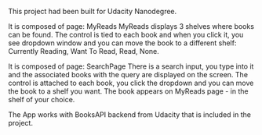 This project had been built for Udacity Nanodegree. 

It is composed of page: MyReads
MyReads displays 3 shelves where books can be found. The control is tied to each book and when you click it, you see dropdown window and you can move the book to a different shelf: Currently Reading, Want To Read, Read, None. 

It is composed of page: SearchPage
There is a search input, you type into it and the associated books with the query are displayed on the screen. The control is attached to each book, you click the dropdown and you can move the book to a shelf you want. The book appears on MyReads page - in the shelf of your choice.

The App works with BooksAPI backend from Udacity that is included in the project. 


